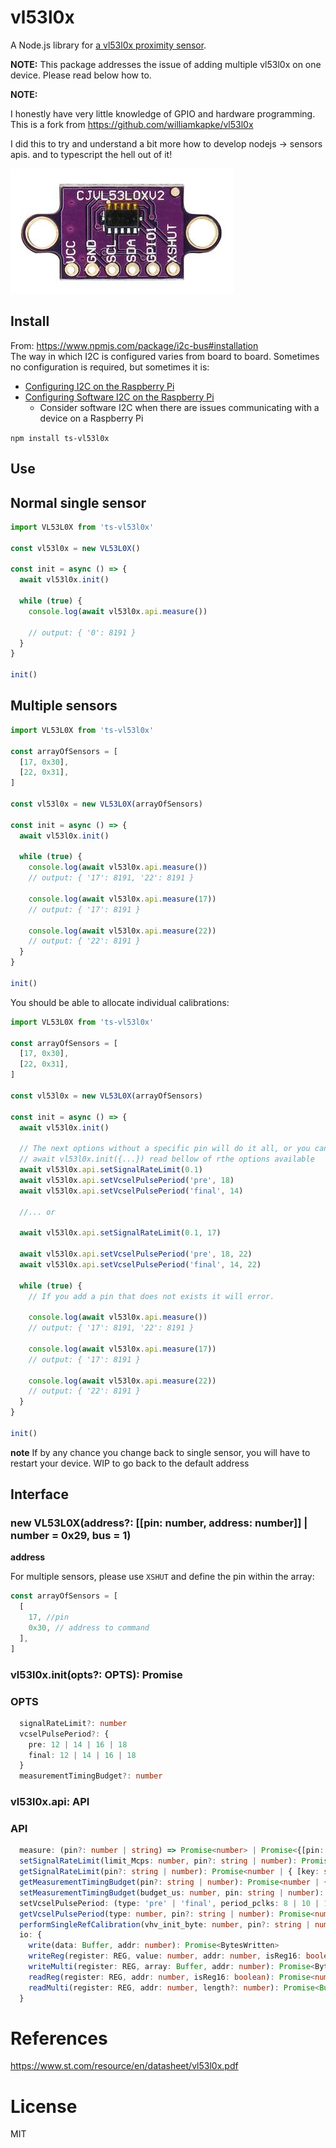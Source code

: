 # vl53l0x

A Node.js library for [a vl53l0x proximity sensor](https://amzn.to/2AP12Yw).

**NOTE:**
This package addresses the issue of adding multiple vl53l0x on one device. Please read below how to.

**NOTE:**

I honestly have very little knowledge of GPIO and hardware programming.
This is a fork from [https://github.com/williamkapke/vl53l0x ](https://github.com/williamkapke/vl53l0x)

I did this to try and understand a bit more how to develop nodejs -> sensors apis.
and to typescript the hell out of it!

[![vl53l0x](https://raw.githubusercontent.com/rip3rs/vl53l0x/master/vl53l0x.jpg)](https://amzn.to/2AP12Yw)

## Install

From: https://www.npmjs.com/package/i2c-bus#installation
<br/>
The way in which I2C is configured varies from board to board. Sometimes no
configuration is required, but sometimes it is:

- [Configuring I2C on the Raspberry Pi](doc/raspberry-pi-i2c.md)
- [Configuring Software I2C on the Raspberry Pi](doc/raspberry-pi-software-i2c.md)
  - Consider software I2C when there are issues communicating with a device on a Raspberry Pi

`npm install ts-vl53l0x`

## Use

## Normal single sensor

```typescript
import VL53L0X from 'ts-vl53l0x'

const vl53l0x = new VL53L0X()

const init = async () => {
  await vl53l0x.init()

  while (true) {
    console.log(await vl53l0x.api.measure())

    // output: { '0': 8191 }
  }
}

init()
```

## Multiple sensors

```typescript
import VL53L0X from 'ts-vl53l0x'

const arrayOfSensors = [
  [17, 0x30],
  [22, 0x31],
]

const vl53l0x = new VL53L0X(arrayOfSensors)

const init = async () => {
  await vl53l0x.init()

  while (true) {
    console.log(await vl53l0x.api.measure())
    // output: { '17': 8191, '22': 8191 }

    console.log(await vl53l0x.api.measure(17))
    // output: { '17': 8191 }

    console.log(await vl53l0x.api.measure(22))
    // output: { '22': 8191 }
  }
}

init()
```

You should be able to allocate individual calibrations:

```typescript
import VL53L0X from 'ts-vl53l0x'

const arrayOfSensors = [
  [17, 0x30],
  [22, 0x31],
]

const vl53l0x = new VL53L0X(arrayOfSensors)

const init = async () => {
  await vl53l0x.init()

  // The next options without a specific pin will do it all, or you can use  the opts on init.
  // await vl53l0x.init({...}) read bellow of rthe options available
  await vl53l0x.api.setSignalRateLimit(0.1)
  await vl53l0x.api.setVcselPulsePeriod('pre', 18)
  await vl53l0x.api.setVcselPulsePeriod('final', 14)

  //... or

  await vl53l0x.api.setSignalRateLimit(0.1, 17)

  await vl53l0x.api.setVcselPulsePeriod('pre', 18, 22)
  await vl53l0x.api.setVcselPulsePeriod('final', 14, 22)

  while (true) {
    // If you add a pin that does not exists it will error.

    console.log(await vl53l0x.api.measure())
    // output: { '17': 8191, '22': 8191 }

    console.log(await vl53l0x.api.measure(17))
    // output: { '17': 8191 }

    console.log(await vl53l0x.api.measure(22))
    // output: { '22': 8191 }
  }
}

init()
```

**note**
If by any chance you change back to single sensor, you will have to restart your device. WIP to go back to the default address

## Interface

### new VL53L0X(address?: [[pin: number, address: number]] | number = 0x29, bus = 1)

**address**

For multiple sensors, please use `XSHUT` and define the pin within the array:

```typescript
const arrayOfSensors = [
  [
    17, //pin
    0x30, // address to command
  ],
]
```

### vl53l0x.init(opts?: OPTS): Promise<void>

### OPTS

```typescript
  signalRateLimit?: number
  vcselPulsePeriod?: {
    pre: 12 | 14 | 16 | 18
    final: 12 | 14 | 16 | 18
  }
  measurementTimingBudget?: number
```

### vl53l0x.api: API

### API

```typescript
  measure: (pin?: number | string) => Promise<number> | Promise<{[pin: number]: number}>
  setSignalRateLimit(limit_Mcps: number, pin?: string | number): Promise<void | { [key: string]: BytesWritten } | BytesWritten>
  getSignalRateLimit(pin?: string | number): Promise<number | { [key: string]: number }>
  getMeasurementTimingBudget(pin?: string | number): Promise<number | { [key: string]: number }>
  setMeasurementTimingBudget(budget_us: number, pin: string | number): Promise<void>
  setVcselPulsePeriod: (type: 'pre' | 'final', period_pclks: 8 | 10 | 12 | 14 | 16 | 18, pin?: number) => Promise<void>
  getVcselPulsePeriod(type: number, pin?: string | number): Promise<number | { [key: string]: number }>
  performSingleRefCalibration(vhv_init_byte: number, pin?: string | number): Promise<void>
  io: {
    write(data: Buffer, addr: number): Promise<BytesWritten>
    writeReg(register: REG, value: number, addr: number, isReg16: boolean): Promise<BytesWritten>
    writeMulti(register: REG, array: Buffer, addr: number): Promise<BytesWritten>
    readReg(register: REG, addr: number, isReg16: boolean): Promise<number>
    readMulti(register: REG, addr: number, length?: number): Promise<Buffer>
  }
```

# References

https://www.st.com/resource/en/datasheet/vl53l0x.pdf

# License

MIT
